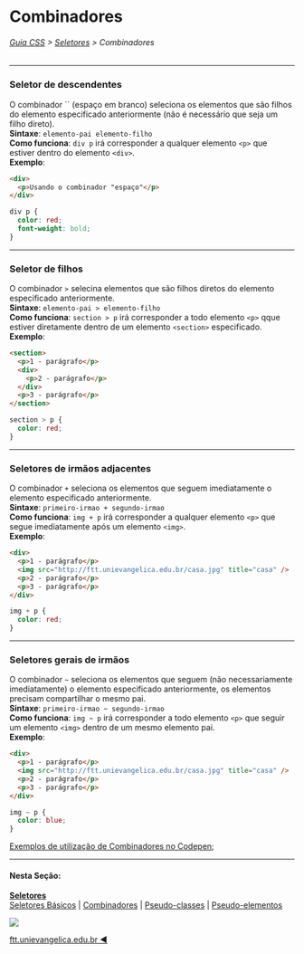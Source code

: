 # Combinadores

###### [Guia CSS](../README.md) > [Seletores](./seletores.md) > Combinadores

---

### Seletor de descendentes

O combinador ``&nbsp;(espaço em branco) seleciona os elementos que são filhos do elemento especificado anteriormente (não é necessário que seja um filho direto).  
**Sintaxe**: `elemento-pai elemento-filho`  
**Como funciona**: `div p` irá corresponder a qualquer elemento `<p>` que estiver dentro do elemento `<div>`.  
**Exemplo**:

```html
<div>
  <p>Usando o combinador "espaço"</p>
</div>
```

```css
div p {
  color: red;
  font-weight: bold;
}
```

---

### Seletor de filhos

O combinador `>` selecina elementos que são filhos diretos do elemento especificado anteriormente.  
**Sintaxe**: `elemento-pai > elemento-filho`  
**Como funciona**: `section > p` irá corresponder a todo elemento `<p>` qque estiver diretamente dentro de um elemento `<section>` especificado.  
**Exemplo**:

```html
<section>
  <p>1 - parágrafo</p>
  <div>
    <p>2 - parágrafo</p>
  </div>
  <p>3 - parágrafo</p>
</section>
```

```css
section > p {
  color: red;
}
```

---

### Seletores de irmãos adjacentes

O combinador `+` seleciona os elementos que seguem imediatamente o elemento especificado anteriormente.  
**Sintaxe**: `primeiro-irmao + segundo-irmao`  
**Como funciona**: `img + p` irá corresponder a qualquer elemento `<p>` que segue imediatamente após um elemento `<img>`.  
**Exemplo**:

```html
<div>
  <p>1 - parágrafo</p>
  <img src="http://ftt.unievangelica.edu.br/casa.jpg" title="casa" />
  <p>2 - parágrafo</p>
  <p>3 - parágrafo</p>
</div>
```

```css
img + p {
  color: red;
}
```

---

### Seletores gerais de irmãos

O combinador `~` seleciona os elementos que seguem (não necessariamente imediatamente) o elemento especificado anteriormente, os elementos precisam compartilhar o mesmo pai.  
**Sintaxe**: `primeiro-irmao ~ segundo-irmao`  
**Como funciona**: `img ~ p` irá corresponder a todo elemento `<p>` que seguir um elemento `<img>` dentro de um mesmo elemento pai.  
**Exemplo**:

```html
<div>
  <p>1 - parágrafo</p>
  <img src="http://ftt.unievangelica.edu.br/casa.jpg" title="casa" />
  <p>2 - parágrafo</p>
  <p>3 - parágrafo</p>
</div>
```

```css
img ~ p {
  color: blue;
}
```

[Exemplos de utilização de Combinadores no Codepen](https://codepen.io/theleoad/pen/xeGQGN/right?editors=1100);

---

#### Nesta Seção:

[**Seletores**](./seletores.md)  
[Seletores Básicos](./seletores-basicos.md) | [Combinadores](./combinadores.md) | [Pseudo-classes](./pseudo-classes.md) | [Pseudo-elementos](./pseudo-elementos.md)

[<img src="../assets/guia-css-linha-horizontal.jpg">](../README.md)

[ftt.unievangelica.edu.br :arrow_backward:](http://ftt.unievangelica.edu.br)
